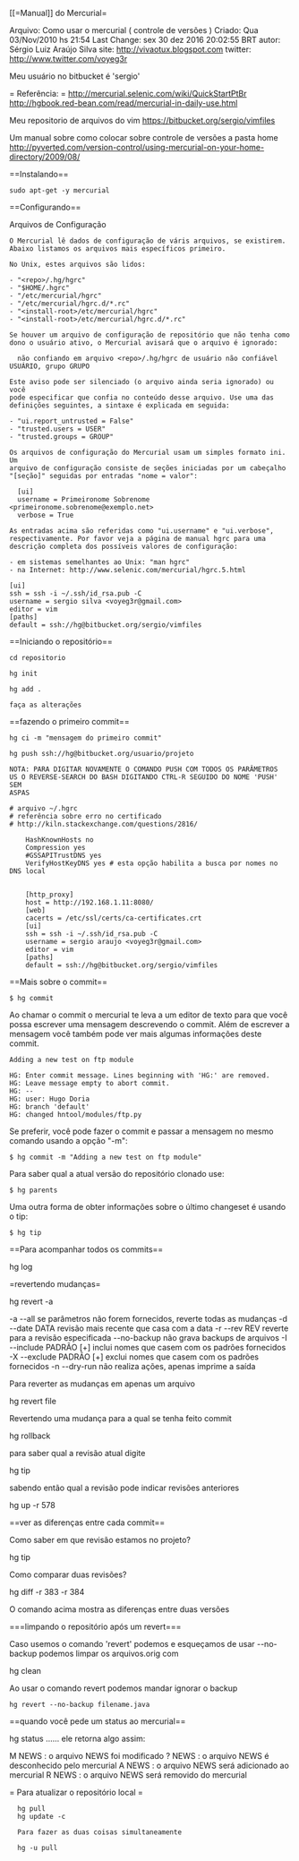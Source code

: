 [[=Manual]] do Mercurial=

Arquivo: Como usar o mercurial ( controle de versões )
Criado: Qua 03/Nov/2010 hs 21:54
Last Change: sex 30 dez 2016 20:02:55 BRT
autor: Sérgio Luiz Araújo Silva
site: http://vivaotux.blogspot.com
twitter: http://www.twitter.com/voyeg3r

Meu usuário no bitbucket é 'sergio'

= Referência: =
http://mercurial.selenic.com/wiki/QuickStartPtBr
http://hgbook.red-bean.com/read/mercurial-in-daily-use.html

Meu repositorio de arquivos do vim
https://bitbucket.org/sergio/vimfiles

Um manual sobre como colocar sobre controle de versões a pasta home
http://pyverted.com/version-control/using-mercurial-on-your-home-directory/2009/08/

==Instalando==

    sudo apt-get -y mercurial

==Configurando==

Arquivos de Configuração

    O Mercurial lê dados de configuração de váris arquivos, se existirem.
    Abaixo listamos os arquivos mais específicos primeiro.

    No Unix, estes arquivos são lidos:

    - "<repo>/.hg/hgrc"
    - "$HOME/.hgrc"
    - "/etc/mercurial/hgrc"
    - "/etc/mercurial/hgrc.d/*.rc"
    - "<install-root>/etc/mercurial/hgrc"
    - "<install-root>/etc/mercurial/hgrc.d/*.rc"

    Se houver um arquivo de configuração de repositório que não tenha como
    dono o usuário ativo, o Mercurial avisará que o arquivo é ignorado:

      não confiando em arquivo <repo>/.hg/hgrc de usuário não confiável USUÁRIO, grupo GRUPO

    Este aviso pode ser silenciado (o arquivo ainda seria ignorado) ou você
    pode especificar que confia no conteúdo desse arquivo. Use uma das
    definições seguintes, a sintaxe é explicada em seguida:

    - "ui.report_untrusted = False"
    - "trusted.users = USER"
    - "trusted.groups = GROUP"

    Os arquivos de configuração do Mercurial usam um simples formato ini. Um
    arquivo de configuração consiste de seções iniciadas por um cabeçalho
    "[seção]" seguidas por entradas "nome = valor":

      [ui]
      username = Primeironome Sobrenome <primeironome.sobrenome@exemplo.net>
      verbose = True

    As entradas acima são referidas como "ui.username" e "ui.verbose",
    respectivamente. Por favor veja a página de manual hgrc para uma
    descrição completa dos possíveis valores de configuração:

    - em sistemas semelhantes ao Unix: "man hgrc"
    - na Internet: http://www.selenic.com/mercurial/hgrc.5.html

    [ui]
    ssh = ssh -i ~/.ssh/id_rsa.pub -C
    username = sergio silva <voyeg3r@gmail.com>
    editor = vim
    [paths]
    default = ssh://hg@bitbucket.org/sergio/vimfiles

==Iniciando o repositório==

    cd repositorio

    hg init

    hg add .

    faça as alterações

==fazendo o primeiro commit==

    hg ci -m "mensagem do primeiro commit"

    hg push ssh://hg@bitbucket.org/usuario/projeto

    NOTA: PARA DIGITAR NOVAMENTE O COMANDO PUSH COM TODOS OS PARÂMETROS
    US O REVERSE-SEARCH DO BASH DIGITANDO CTRL-R SEGUIDO DO NOME 'PUSH' SEM
    ASPAS

    # arquivo ~/.hgrc
    # referência sobre erro no certificado
    # http://kiln.stackexchange.com/questions/2816/

        HashKnownHosts no
        Compression yes
        #GSSAPITrustDNS yes
        VerifyHostKeyDNS yes # esta opção habilita a busca por nomes no DNS local


		[http_proxy]
		host = http://192.168.1.11:8080/
		[web]
		cacerts = /etc/ssl/certs/ca-certificates.crt
		[ui]
		ssh = ssh -i ~/.ssh/id_rsa.pub -C
		username = sergio araujo <voyeg3r@gmail.com>
		editor = vim
		[paths]
		default = ssh://hg@bitbucket.org/sergio/vimfiles




==Mais sobre o commit==

    $ hg commit

Ao chamar o commit o mercurial te leva a um editor de texto para que você possa
escrever uma mensagem descrevendo o commit. Além de escrever a mensagem você
também pode ver mais algumas informações deste commit.

    Adding a new test on ftp module

    HG: Enter commit message. Lines beginning with 'HG:' are removed.
    HG: Leave message empty to abort commit.
    HG: --
    HG: user: Hugo Doria
    HG: branch 'default'
    HG: changed hntool/modules/ftp.py

Se preferir, você pode fazer o commit e passar a mensagem no mesmo comando usando a opção "-m":

    $ hg commit -m "Adding a new test on ftp module"


Para saber qual a atual versão do repositório clonado use:

    $ hg parents


Uma outra forma de obter informações sobre o último
changeset é usando o tip:

    $ hg tip

==Para acompanhar todos os commits==

  hg log

=revertendo mudanças=

   hg revert -a

   -a --all                 se parâmetros não forem fornecidos, reverte todas as mudanças
   -d --date DATA           revisão mais recente que casa com a data
   -r --rev REV             reverte para a revisão especificada
   --no-backup              não grava backups de arquivos
   -I --include PADRÃO [+]  inclui nomes que casem com os padrões fornecidos
   -X --exclude PADRÃO [+]  exclui nomes que casem com os padrões fornecidos
   -n --dry-run             não realiza ações, apenas imprime a saída

   Para reverter as mudanças em apenas um arquivo

   hg revert file

   Revertendo uma mudança para a qual se tenha feito commit

   hg rollback


   para saber qual a revisão atual digite

   hg tip

   sabendo então qual a revisão pode indicar revisões anteriores

   hg up -r 578


==ver as diferenças entre cada commit==

 Como saber em que revisão estamos no projeto?

 hg tip

 Como comparar duas revisões?

  hg diff -r 383 -r 384

  O comando acima mostra as diferenças entre duas versões

===limpando o repositório após um revert===

Caso usemos o comando 'revert' podemos e esqueçamos de usar
--no-backup podemos limpar os arquivos.orig com

   hg clean

Ao usar o comando revert podemos mandar ignorar o backup

    hg revert --no-backup filename.java

==quando você pede um status ao mercurial==

hg status  ...... ele retorna algo assim:

 M NEWS : o arquivo NEWS foi modificado
 ? NEWS : o arquivo NEWS é desconhecido pelo mercurial
 A NEWS : o arquivo NEWS será adicionado ao mercurial
 R NEWS : o arquivo NEWS será removido do mercurial


= Para atualizar o repositório local =

      hg pull
      hg update -c

      Para fazer as duas coisas simultaneamente

      hg -u pull

